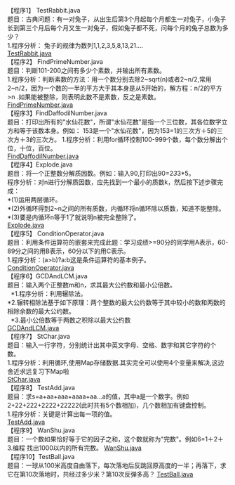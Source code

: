 【程序1】 TestRabbit.java<br> 
题目：古典问题：有一对兔子，从出生后第3个月起每个月都生一对兔子，小兔子长到第三个月后每个月又生一对兔子，假如兔子都不死，问每个月的兔子总数为多少？<br>
1.程序分析： 兔子的规律为数列1,1,2,3,5,8,13,21....<br>
[TestRabbit.java](JavaTest50/TestRabbit.java)<br>
【程序2】 FindPrimeNumber.java <br>
题目：判断101-200之间有多少个素数，并输出所有素数。 <br>
1.程序分析：判断素数的方法：用一个数分别去除2~sqrt(n)或者2~n/2,常用2~n/2，因为一个数的一半的平方大于其本身是从5开始的，解方程：n/2的平方>n .如果能被整除，则表明此数不是素数，反之是素数。<br>
[FindPrimeNumber.java](JavaTest50/FindPrimeNumber.java)<br>
【程序3】FindDaffodilNumber.java <br>
题目：打印出所有的"水仙花数"，所谓"水仙花数"是指一个三位数，其各位数字立方和等于该数本身。例如： 
153是一个"水仙花数"，因为153=1的三次方＋5的三次方＋3的三次方。 
1.程序分析：利用for循环控制100-999个数，每个数分解出个位，十位，百位。<br>
[FindDaffodilNumber.java](JavaTest50/FindDaffodilNumber.java)<br>
【程序4】Explode.java <br>
题目：将一个正整数分解质因数。例如：输入90,打印出90=2*3*3*5。 <br>
程序分析：对n进行分解质因数，应先找到一个最小的质数k，然后按下述步骤完成： <br>
*(1)运用两层循环。 <br>
*(2)外循环得到2~n之间的所有质数，内循环将n循环除以质数，知道不能整除。 <br>
*(3)要是内循环n等于1了就说明n被完全整除了。<br>
[Explode.java](JavaTest50/Explode.java)<br>
【程序5】 ConditionOperator.java <br>
题目：利用条件运算符的嵌套来完成此题：学习成绩>=90分的同学用A表示，60-89分之间的用B表示，60分以下的用C表示。<br>
1.程序分析：(a>b)?a:b这是条件运算符的基本例子。<br>
[ConditionOperator.java](JavaTest50/ConditionOperator.java)<br>
【程序6】GCDAndLCM.java <br>
题目：输入两个正整数m和n，求其最大公约数和最小公倍数。<br> 
*1.程序分析：利用辗除法。 <br>
*2.辗转相除法基于如下原理：两个整数的最大公约数等于其中较小的数和两数的相除余数的最大公约数。<br> 
*3.最小公倍数等于两数之积除以最大公约数<br>
[GCDAndLCM.java](JavaTest50/GCDAndLCM.java)<br>
【程序7】 StChar.java <br>
题目：输入一行字符，分别统计出其中英文字母、空格、数字和其它字符的个数。 <br>
1.程序分析：利用循环,使用Map存储数据.其实完全可以使用4个变量来解决,这边舍近求远复习下Map啦<br>
[StChar.java](JavaTest50/StChar.java)<br>
【程序8】 TestAdd.java <br>
题目：求s=a+aa+aaa+aaaa+aa...a的值，其中a是一个数字。例如2+22+222+2222+22222(此时共有5个数相加)，几个数相加有键盘控制。 <br>
1.程序分析：关键是计算出每一项的值。<br>
[TestAdd.java](JavaTest50/TestAdd.java)<br>
【程序9】 WanShu.java <br>
题目：一个数如果恰好等于它的因子之和，这个数就称为"完数"。例如6=1＋2＋3.编程 找出1000以内的所有完数。
[WanShu.java](JavaTest50/WanShu.java)<br>
【程序10】TestBall.java <br>
题目：一球从100米高度自由落下，每次落地后反跳回原高度的一半；再落下，求它在第10次落地时，共经过多少米？第10次反弹多高？
[TestBall.java](JavaTest50/TestBall.java)<br>




